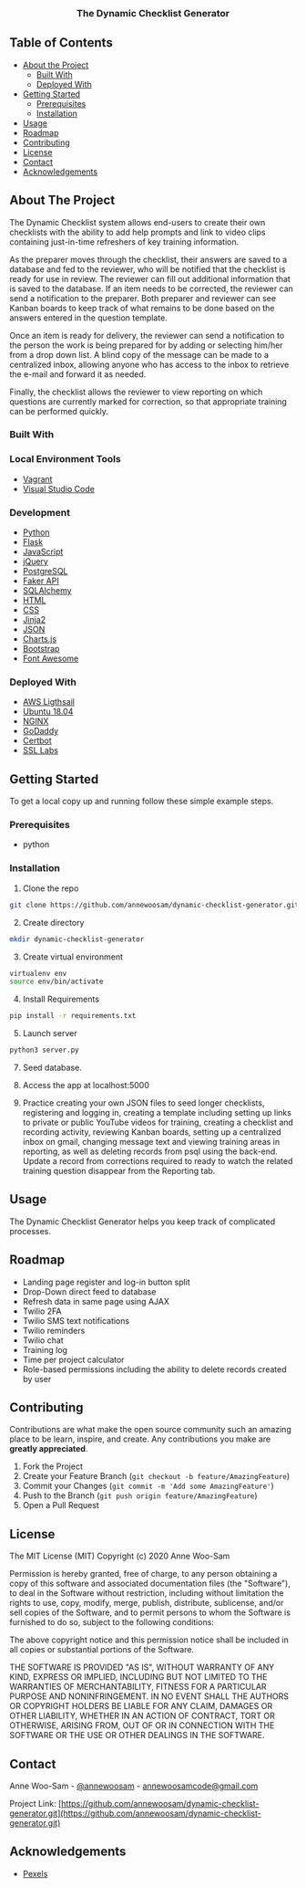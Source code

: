 
<!-- PROJECT LOGO -->
<br />
<p align="center">

  </a>

  <h3 align="center">The Dynamic Checklist Generator</h3>

</p>

<!-- TABLE OF CONTENTS -->
## Table of Contents

* [About the Project](#about-the-project)
  * [Built With](#built-with)
  * [Deployed With](#deployed-with)
* [Getting Started](#getting-started)
  * [Prerequisites](#prerequisites)
  * [Installation](#installation)
* [Usage](#usage)
* [Roadmap](#roadmap)
* [Contributing](#contributing)
* [License](#license)
* [Contact](#contact)
* [Acknowledgements](#acknowledgements)

<!-- ABOUT THE PROJECT -->
## About The Project

The Dynamic Checklist system allows end-users to create their own checklists with the ability to add help prompts and link to video clips containing just-in-time refreshers of key training information.

As the preparer moves through the checklist, their answers are saved to a database and fed to the reviewer, who will be notified that the checklist is ready for use in review. The reviewer can fill out additional information that is saved to the database. If an item needs to be corrected, the reviewer can send a notification to the preparer. Both preparer and reviewer can see Kanban boards to keep track of what remains to be done based on the answers entered in the question template.

Once an item is ready for delivery, the reviewer can send a notification to the person the work is being prepared for by adding or selecting him/her from a drop down list. A blind copy of the message can be made to a centralized inbox, allowing anyone who has access to the inbox to retrieve the e-mail and forward it as needed.

Finally, the checklist allows the reviewer to view reporting on which questions are currently marked for correction, so that appropriate training can be performed quickly.

### Built With

### Local Environment Tools

* [Vagrant](https://www.vagrantup.com/docs)
* [Visual Studio Code](https://code.visualstudio.com/)

### Development

* [Python](https://www.python.org)
* [Flask](https://flask.palletsprojects.com/en/1.1.x/)
* [JavaScript](https://developer.mozilla.org/en-US/docs/Web/JavaScript)
* [jQuery](https://jquery.com)
* [PostgreSQL](https://www.postgresql.org)
* [Faker API](https://faker.readthedocs.io/en/master/)
* [SQLAlchemy](https://www.sqlalchemy.org)
* [HTML](https://developer.mozilla.org/en-US/docs/Web/HTML)
* [CSS](https://developer.mozilla.org/en-US/docs/Web/CSS)
* [Jinja2](https://jinja.palletsprojects.com/en/2.11.x/)
* [JSON](https://developer.mozilla.org/en-US/docs/Web/JavaScript/Reference/Global_Objects/JSON)
* [Charts.js](https://www.chartjs.org/docs/latest/)
* [Bootstrap](https://getbootstrap.com)
* [Font Awesome](https://fontawesome.com)

### Deployed With

* [AWS Ligthsail](https://aws.amazon.com/lightsail/)
* [Ubuntu 18.04](https://help.ubuntu.com/)
* [NGINX](https://nginx.org/en/)
* [GoDaddy](https://www.godaddy.com)
* [Certbot](https://certbot.eff.org/)
* [SSL Labs](https://www.ssllabs.com/ssltest/)

<!-- GETTING STARTED -->
## Getting Started

To get a local copy up and running follow these simple example steps.

### Prerequisites

* python

### Installation

1. Clone the repo

```sh
git clone https://github.com/annewoosam/dynamic-checklist-generator.git
```
2. Create directory
```sh
mkdir dynamic-checklist-generator
```
3. Create virtual environment
```sh
virtualenv env
source env/bin/activate
```

4. Install Requirements
```sh
pip install -r requirements.txt
```

5. Launch server
```sh
python3 server.py
```
7. Seed database.

8. Access the app at localhost:5000

9. Practice creating your own JSON files to seed longer checklists, registering and logging in, creating a template including setting up links to private or public YouTube videos for training, creating a checklist and recording activity, reviewing Kanban boards, setting up a centralized inbox on gmail, changing message text and viewing training areas in reporting, as well as deleting records from psql using the back-end. Update a record from corrections required to ready to watch the related training question disappear from the Reporting tab.

<!-- USAGE EXAMPLES -->
## Usage

The Dynamic Checklist Generator helps you keep track of complicated processes.

<!-- ROADMAP -->
## Roadmap

* Landing page register and log-in button split
* Drop-Down direct feed to database
* Refresh data in same page using AJAX
* Twilio 2FA
* Twilio SMS text notifications
* Twilio reminders
* Twilio chat
* Training log
* Time per project calculator
* Role-based permissions including the ability to delete records created by user

<!-- CONTRIBUTING -->
## Contributing

Contributions are what make the open source community such an amazing place to be learn, inspire, and create. Any contributions you make are **greatly appreciated**.

1. Fork the Project
2. Create your Feature Branch (`git checkout -b feature/AmazingFeature`)
3. Commit your Changes (`git commit -m 'Add some AmazingFeature'`)
4. Push to the Branch (`git push origin feature/AmazingFeature`)
5. Open a Pull Request


<!-- LICENSE -->
## License

The MIT License (MIT) Copyright (c) 2020 Anne Woo-Sam

Permission is hereby granted, free of charge, to any person obtaining a copy of this software and associated documentation files (the "Software"), to deal in the Software without restriction, including without limitation the rights to use, copy, modify, merge, publish, distribute, sublicense, and/or sell copies of the Software, and to permit persons to whom the Software is furnished to do so, subject to the following conditions:

The above copyright notice and this permission notice shall be included in all copies or substantial portions of the Software.

THE SOFTWARE IS PROVIDED "AS IS", WITHOUT WARRANTY OF ANY KIND, EXPRESS OR IMPLIED, INCLUDING BUT NOT LIMITED TO THE WARRANTIES OF MERCHANTABILITY, FITNESS FOR A PARTICULAR PURPOSE AND NONINFRINGEMENT. IN NO EVENT SHALL THE AUTHORS OR COPYRIGHT HOLDERS BE LIABLE FOR ANY CLAIM, DAMAGES OR OTHER LIABILITY, WHETHER IN AN ACTION OF CONTRACT, TORT OR OTHERWISE, ARISING FROM, OUT OF OR IN CONNECTION WITH THE SOFTWARE OR THE USE OR OTHER DEALINGS IN THE SOFTWARE.

<!-- CONTACT -->
## Contact

Anne Woo-Sam - [@annewoosam](https://twitter.com/annewoosam) - annewoosamcode@gmail.com

Project Link: [https://github.com/annewoosam/dynamic-checklist-generator.git](https://github.com/annewoosam/dynamic-checklist-generator.git)


<!-- ACKNOWLEDGEMENTS -->
## Acknowledgements
* [Pexels](https://www.pexels.com)

<!-- MARKDOWN LINKS & IMAGES -->
<!-- https://www.markdownguide.org/basic-syntax/#reference-style-links -->

